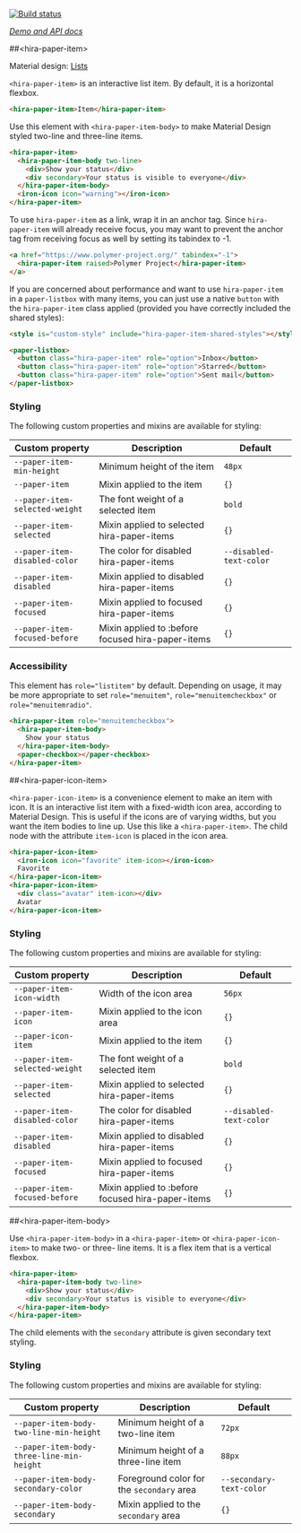 
<!---

This README is automatically generated from the comments in these files:
paper-icon-item.html  hira-paper-item-behavior.html  hira-paper-item-body.html  hira-paper-item.html

Edit those files, and our readme bot will duplicate them over here!
Edit this file, and the bot will squash your changes :)

The bot does some handling of markdown. Please file a bug if it does the wrong
thing! https://github.com/PolymerLabs/tedium/issues

-->

[![Build status](https://travis-ci.org/PolymerElements/hira-paper-item.svg?branch=master)](https://travis-ci.org/PolymerElements/hira-paper-item)

_[Demo and API docs](https://elements.polymer-project.org/elements/hira-paper-item)_


##&lt;hira-paper-item&gt;

Material design: [Lists](https://www.google.com/design/spec/components/lists.html)

`<hira-paper-item>` is an interactive list item. By default, it is a horizontal flexbox.

```html
<hira-paper-item>Item</hira-paper-item>
```

Use this element with `<hira-paper-item-body>` to make Material Design styled two-line and three-line
items.

```html
<hira-paper-item>
  <hira-paper-item-body two-line>
    <div>Show your status</div>
    <div secondary>Your status is visible to everyone</div>
  </hira-paper-item-body>
  <iron-icon icon="warning"></iron-icon>
</hira-paper-item>
```

To use `hira-paper-item` as a link, wrap it in an anchor tag. Since `hira-paper-item` will
already receive focus, you may want to prevent the anchor tag from receiving
focus as well by setting its tabindex to -1.

```html
<a href="https://www.polymer-project.org/" tabindex="-1">
  <hira-paper-item raised>Polymer Project</hira-paper-item>
</a>
```

If you are concerned about performance and want to use `hira-paper-item` in a `paper-listbox`
with many items, you can just use a native `button` with the `hira-paper-item` class
applied (provided you have correctly included the shared styles):

```html
<style is="custom-style" include="hira-paper-item-shared-styles"></style>

<paper-listbox>
  <button class="hira-paper-item" role="option">Inbox</button>
  <button class="hira-paper-item" role="option">Starred</button>
  <button class="hira-paper-item" role="option">Sent mail</button>
</paper-listbox>
```

### Styling

The following custom properties and mixins are available for styling:

| Custom property | Description | Default |
| --- | --- | --- |
| `--paper-item-min-height` | Minimum height of the item | `48px` |
| `--paper-item` | Mixin applied to the item | `{}` |
| `--paper-item-selected-weight` | The font weight of a selected item | `bold` |
| `--paper-item-selected` | Mixin applied to selected hira-paper-items | `{}` |
| `--paper-item-disabled-color` | The color for disabled hira-paper-items | `--disabled-text-color` |
| `--paper-item-disabled` | Mixin applied to disabled hira-paper-items | `{}` |
| `--paper-item-focused` | Mixin applied to focused hira-paper-items | `{}` |
| `--paper-item-focused-before` | Mixin applied to :before focused hira-paper-items | `{}` |

### Accessibility

This element has `role="listitem"` by default. Depending on usage, it may be more appropriate to set
`role="menuitem"`, `role="menuitemcheckbox"` or `role="menuitemradio"`.

```html
<hira-paper-item role="menuitemcheckbox">
  <hira-paper-item-body>
    Show your status
  </hira-paper-item-body>
  <paper-checkbox></paper-checkbox>
</hira-paper-item>
```



##&lt;hira-paper-icon-item&gt;

`<hira-paper-icon-item>` is a convenience element to make an item with icon. It is an interactive list
item with a fixed-width icon area, according to Material Design. This is useful if the icons are of
varying widths, but you want the item bodies to line up. Use this like a `<hira-paper-item>`. The child
node with the attribute `item-icon` is placed in the icon area.

```html
<hira-paper-icon-item>
  <iron-icon icon="favorite" item-icon></iron-icon>
  Favorite
</hira-paper-icon-item>
<hira-paper-icon-item>
  <div class="avatar" item-icon></div>
  Avatar
</hira-paper-icon-item>
```

### Styling

The following custom properties and mixins are available for styling:

| Custom property | Description | Default |
| --- | --- | --- |
| `--paper-item-icon-width` | Width of the icon area | `56px` |
| `--paper-item-icon` | Mixin applied to the icon area | `{}` |
| `--paper-icon-item` | Mixin applied to the item | `{}` |
| `--paper-item-selected-weight` | The font weight of a selected item | `bold` |
| `--paper-item-selected` | Mixin applied to selected hira-paper-items | `{}` |
| `--paper-item-disabled-color` | The color for disabled hira-paper-items | `--disabled-text-color` |
| `--paper-item-disabled` | Mixin applied to disabled hira-paper-items | `{}` |
| `--paper-item-focused` | Mixin applied to focused hira-paper-items | `{}` |
| `--paper-item-focused-before` | Mixin applied to :before focused hira-paper-items | `{}` |



##&lt;hira-paper-item-body&gt;

Use `<hira-paper-item-body>` in a `<hira-paper-item>` or `<hira-paper-icon-item>` to make two- or
three- line items. It is a flex item that is a vertical flexbox.

```html
<hira-paper-item>
  <hira-paper-item-body two-line>
    <div>Show your status</div>
    <div secondary>Your status is visible to everyone</div>
  </hira-paper-item-body>
</hira-paper-item>
```

The child elements with the `secondary` attribute is given secondary text styling.

### Styling

The following custom properties and mixins are available for styling:

| Custom property | Description | Default |
| --- | --- | --- |
| `--paper-item-body-two-line-min-height` | Minimum height of a two-line item | `72px` |
| `--paper-item-body-three-line-min-height` | Minimum height of a three-line item | `88px` |
| `--paper-item-body-secondary-color` | Foreground color for the `secondary` area | `--secondary-text-color` |
| `--paper-item-body-secondary` | Mixin applied to the `secondary` area | `{}` |



<!-- No docs for Polymer.PaperItemBehavior found. -->
